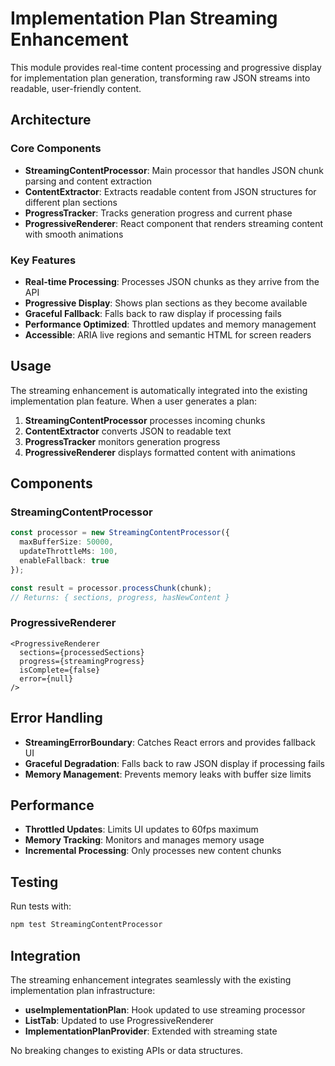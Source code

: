 # Implementation Plan Streaming Enhancement

This module provides real-time content processing and progressive display for implementation plan generation, transforming raw JSON streams into readable, user-friendly content.

## Architecture

### Core Components

- **StreamingContentProcessor**: Main processor that handles JSON chunk parsing and content extraction
- **ContentExtractor**: Extracts readable content from JSON structures for different plan sections
- **ProgressTracker**: Tracks generation progress and current phase
- **ProgressiveRenderer**: React component that renders streaming content with smooth animations

### Key Features

- **Real-time Processing**: Processes JSON chunks as they arrive from the API
- **Progressive Display**: Shows plan sections as they become available
- **Graceful Fallback**: Falls back to raw display if processing fails
- **Performance Optimized**: Throttled updates and memory management
- **Accessible**: ARIA live regions and semantic HTML for screen readers

## Usage

The streaming enhancement is automatically integrated into the existing implementation plan feature. When a user generates a plan:

1. **StreamingContentProcessor** processes incoming chunks
2. **ContentExtractor** converts JSON to readable text
3. **ProgressTracker** monitors generation progress
4. **ProgressiveRenderer** displays formatted content with animations

## Components

### StreamingContentProcessor

```typescript
const processor = new StreamingContentProcessor({
  maxBufferSize: 50000,
  updateThrottleMs: 100,
  enableFallback: true
});

const result = processor.processChunk(chunk);
// Returns: { sections, progress, hasNewContent }
```

### ProgressiveRenderer

```tsx
<ProgressiveRenderer
  sections={processedSections}
  progress={streamingProgress}
  isComplete={false}
  error={null}
/>
```

## Error Handling

- **StreamingErrorBoundary**: Catches React errors and provides fallback UI
- **Graceful Degradation**: Falls back to raw JSON display if processing fails
- **Memory Management**: Prevents memory leaks with buffer size limits

## Performance

- **Throttled Updates**: Limits UI updates to 60fps maximum
- **Memory Tracking**: Monitors and manages memory usage
- **Incremental Processing**: Only processes new content chunks

## Testing

Run tests with:
```bash
npm test StreamingContentProcessor
```

## Integration

The streaming enhancement integrates seamlessly with the existing implementation plan infrastructure:

- **useImplementationPlan**: Hook updated to use streaming processor
- **ListTab**: Updated to use ProgressiveRenderer
- **ImplementationPlanProvider**: Extended with streaming state

No breaking changes to existing APIs or data structures.